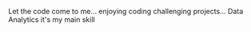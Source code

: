 Let the code come to me...
enjoying coding challenging projects...
Data Analytics it's my main skill

<!---
I want to be part of awesome projects in the future
--->
